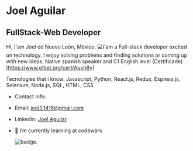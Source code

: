 # Joel Aguilar
## FullStack-Web Developer

Hi, I'am Joel de Nuevo León, México. 💻I'am a Full-stack developer excited on technology. I enjoy solving problems and finding solutions or coming up with new ideas. Native spanish speaker and C1 English level (Certificade)[https://www.efset.org/cert/Auvh8v]

Tecnologies that i know: Javascript, Python, React.js, Redux, Express.js, Selenium, Node.js, SQL, HTML, CSS

- Contact Info:
- Email: [joel3.1416@gmail.com](mailto:joel3.1416@gmail.com)
- Linkedin: [Joel Aguilar](https://www.linkedin.com/in/joel-aguilar/)

- 🌱 I’m currently learning at codewars

  ![badge](https://www.codewars.com/users/Joel301/badges/large "badge").



<!--
**Joel301/Joel301** is a ✨ _special_ ✨ repository because its `README.md` (this file) appears on your GitHub profile.

Here are some ideas to get you started:

- 🔭 I’m currently working on ...
- 🌱 I’m currently learning ...
- 👯 I’m looking to collaborate on ...
- 🤔 I’m looking for help with ...
- 💬 Ask me about ...
- 📫 How to reach me: ...
- 😄 Pronouns: ...
- ⚡ Fun fact: ...
-->
